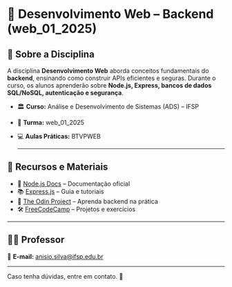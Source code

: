 # 📌 Desenvolvimento Web – Backend (web_01_2025)

## 📖 Sobre a Disciplina

A disciplina **Desenvolvimento Web** aborda conceitos fundamentais do **backend**, ensinando como construir APIs eficientes e seguras. Durante o curso, os alunos aprenderão sobre **Node.js, Express, bancos de dados SQL/NoSQL, autenticação e segurança**.

- 🏛 **Curso:** Análise e Desenvolvimento de Sistemas (ADS) – IFSP  
- 📅 **Turma:** web_01_2025  
- 💻 **Aulas Práticas:** BTVPWEB

  ---

## 📎 Recursos e Materiais

- 📖 [Node.js Docs](https://nodejs.org/en/docs/) – Documentação oficial  
- 📚 [Express.js](https://expressjs.com/) – Guia e tutoriais  
- 🎥 [The Odin Project](https://www.theodinproject.com/) – Aprenda backend na prática  
- 🛠 [FreeCodeCamp](https://www.freecodecamp.org/) – Projetos e exercícios  

---

## 👨‍🏫 Professor

📩 **E-mail:** [anisio.silva@ifsp.edu.br](mailto:anisio.silva@ifsp.edu.br)  

---

Caso tenha dúvidas, entre em contato. 🚀
